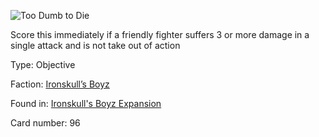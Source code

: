 
![Too Dumb to Die](https://warhammerunderworlds.com/wp-content/uploads/sites/6/2017/12/096_ENG-Too-Dumb-to-Die.png)

Score this immediately if a friendly fighter suffers 3 or more damage in a single attack and is not take out of action

Type: Objective

Faction: [Ironskull’s Boyz](/factions/ironskulls-boyz.md)

Found in: [Ironskull's Boyz Expansion](/locations/ironskulls-boyz-expansion.md)

Card number: 96
